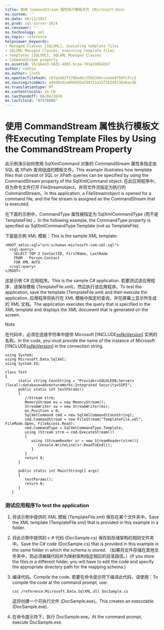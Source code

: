 ```yaml
---
title: 使用 CommandStream 属性执行模板文件 |Microsoft Docs
ms.custom: ''
ms.date: 06/13/2017
ms.prod: sql-server-2014
ms.reviewer: ''
ms.technology: xml
ms.topic: reference
helpviewer_keywords:
- Managed Classes [SQLXML], executing template files
- SQLXML Managed Classes, executing template files
- templates [SQLXML], SQLXML Managed Classes
- CommandStream property
ms.assetid: 55c564e3-56d1-4d85-bcaa-703e2905dd57
author: rothja
ms.author: jroth
ms.openlocfilehash: c57a2ab2f3780a8bc75b53b0cceeee0799fcfcc2
ms.sourcegitcommit: ad4d92dce894592a259721a1571b1d8736abacdb
ms.translationtype: MT
ms.contentlocale: zh-CN
ms.lasthandoff: 08/04/2020
ms.locfileid: "87576606"
---
```

# <a name="executing-template-files-by-using-the-commandstream-property"></a><span data-ttu-id="7fd59-102">使用 CommandStream 属性执行模板文件</span><span class="sxs-lookup"><span data-stu-id="7fd59-102">Executing Template Files by Using the CommandStream Property</span></span>
  <span data-ttu-id="7fd59-103">此示例演示如何使用 SqlXmlCommand 对象的 CommandStream 属性来指定由 SQL 或 XPath 查询组成的模板文件。</span><span class="sxs-lookup"><span data-stu-id="7fd59-103">This example illustrates how template files that consist of SQL or XPath queries can be specified by using the CommandStream property of the SqlXmlCommand object.</span></span> <span data-ttu-id="7fd59-104">在此应用程序中，将为命令文件打开 FileStreamobject，并将文件流指定为执行的 CommandStream。</span><span class="sxs-lookup"><span data-stu-id="7fd59-104">In this application, a FileStreamobject is opened for a command file, and the file stream is assigned as the CommandStream that is executed.</span></span>  
  
 <span data-ttu-id="7fd59-105">在下面的示例中，CommandType 属性被指定为 SqlXmlCommandType (而不是 TemplateFile) 。</span><span class="sxs-lookup"><span data-stu-id="7fd59-105">In the following example, the CommandType property is specified as SqlXmlCommandType.Template (not as TemplateFile).</span></span>  
  
 <span data-ttu-id="7fd59-106">下面是示例 XML 模板：</span><span class="sxs-lookup"><span data-stu-id="7fd59-106">This is the sample XML template:</span></span>  
  
```  
<ROOT xmlns:sql="urn:schemas-microsoft-com:xml-sql">  
  <sql:query>  
    SELECT TOP 2 ContactID, FirstName, LastName   
    FROM   Person.Contact  
    FOR XML AUTO  
  </sql:query>  
</ROOT>  
```  
  
 <span data-ttu-id="7fd59-107">这是示例 C# 应用程序。</span><span class="sxs-lookup"><span data-stu-id="7fd59-107">This is the sample C# application.</span></span> <span data-ttu-id="7fd59-108">若要测试该应用程序，请保存模板 (TemplateFile.xml)，然后执行该应用程序。</span><span class="sxs-lookup"><span data-stu-id="7fd59-108">To test the application, save the template (TemplateFile.xml) and then execute the application.</span></span> <span data-ttu-id="7fd59-109">应用程序将执行在 XML 模板中指定的查询，并在屏幕上显示所生成的 XML 文档。</span><span class="sxs-lookup"><span data-stu-id="7fd59-109">The application executes the query that is specified in the XML template and displays the XML document that is generated on the screen.</span></span>  
  
> [!NOTE]  
>  <span data-ttu-id="7fd59-110">在代码中，必须在连接字符串中提供 Microsoft [!INCLUDE[ssNoVersion](../../../includes/ssnoversion-md.md)] 实例的名称。</span><span class="sxs-lookup"><span data-stu-id="7fd59-110">In the code, you must provide the name of the instance of Microsoft [!INCLUDE[ssNoVersion](../../../includes/ssnoversion-md.md)] in the connection string.</span></span>  
  
```  
using System;  
using Microsoft.Data.SqlXml;  
using System.IO;  
  
class Test  
{  
      static string ConnString = "Provider=SQLOLEDB;Server=(local);database=AdventureWorks;Integrated Security=SSPI";  
      public static int testParams()  
      {  
         //Stream strm;  
         MemoryStream ms = new MemoryStream();  
         StreamWriter sw = new StreamWriter(ms);  
         ms.Position = 0;  
         SqlXmlCommand cmd = new SqlXmlCommand(ConnString);  
         cmd.CommandStream = new FileStream("TemplateFile.xml", FileMode.Open, FileAccess.Read);  
         cmd.CommandType = SqlXmlCommandType.Template;  
         using (Stream strm = cmd.ExecuteStream())  
         {  
            using (StreamReader sr = new StreamReader(strm)){  
               Console.WriteLine(sr.ReadToEnd());  
            }  
         }  
         return 0;        
      }  
  
      public static int Main(String[] args)  
      {  
         testParams();     
         return 0;  
      }  
   }  
```  
  
### <a name="to-test-the-application"></a><span data-ttu-id="7fd59-111">测试应用程序</span><span class="sxs-lookup"><span data-stu-id="7fd59-111">To test the application</span></span>  
  
1.  <span data-ttu-id="7fd59-112">将该示例中提供的 XML 模板 (TemplateFile.xml) 保存在某个文件夹中。</span><span class="sxs-lookup"><span data-stu-id="7fd59-112">Save the XML template (TemplateFile.xml) that is provided in this example in a folder.</span></span>  
  
2.  <span data-ttu-id="7fd59-113">将此示例中提供的 c # 代码 (DocSample.cs) 保存到存储架构的相同文件夹中。</span><span class="sxs-lookup"><span data-stu-id="7fd59-113">Save the C# code (DocSample.cs) that is provided in this example in the same folder in which the schema is stored.</span></span> <span data-ttu-id="7fd59-114">（如果将文件存储在其他文件夹中，则必须编辑代码并为映射架构指定相应的目录路径。）</span><span class="sxs-lookup"><span data-stu-id="7fd59-114">(If you store the files in a different folder, you will have to edit the code and specify the appropriate directory path for the mapping schema.)</span></span>  
  
3.  <span data-ttu-id="7fd59-115">编译代码。</span><span class="sxs-lookup"><span data-stu-id="7fd59-115">Compile the code.</span></span> <span data-ttu-id="7fd59-116">若要在命令提示符下编译此代码，请使用：</span><span class="sxs-lookup"><span data-stu-id="7fd59-116">To compile the code at the command prompt, use:</span></span>  
  
    ```  
    csc /reference:Microsoft.Data.SqlXML.dll DocSample.cs  
    ```  
  
     <span data-ttu-id="7fd59-117">这将创建一个可执行文件 (DocSample.exe)。</span><span class="sxs-lookup"><span data-stu-id="7fd59-117">This creates an executable (DocSample.exe).</span></span>  
  
4.  <span data-ttu-id="7fd59-118">在命令提示符下，执行 DocSample.exe。</span><span class="sxs-lookup"><span data-stu-id="7fd59-118">At the command prompt, execute DocSample.exe.</span></span>  
  
  
